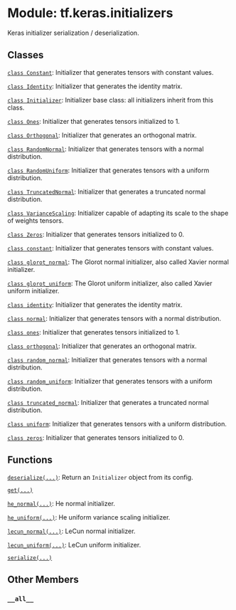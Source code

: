 <div itemscope itemtype="http://developers.google.com/ReferenceObject">
<meta itemprop="name" content="tf.keras.initializers" />
<meta itemprop="path" content="Stable" />
<meta itemprop="property" content="__all__"/>
</div>

# Module: tf.keras.initializers

Keras initializer serialization / deserialization.

## Classes

[`class Constant`](../../tf/initializers/constant.md): Initializer that generates tensors with constant values.

[`class Identity`](../../tf/initializers/identity.md): Initializer that generates the identity matrix.

[`class Initializer`](../../tf/keras/initializers/Initializer.md): Initializer base class: all initializers inherit from this class.

[`class Ones`](../../tf/initializers/ones.md): Initializer that generates tensors initialized to 1.

[`class Orthogonal`](../../tf/initializers/orthogonal.md): Initializer that generates an orthogonal matrix.

[`class RandomNormal`](../../tf/keras/initializers/RandomNormal.md): Initializer that generates tensors with a normal distribution.

[`class RandomUniform`](../../tf/keras/initializers/RandomUniform.md): Initializer that generates tensors with a uniform distribution.

[`class TruncatedNormal`](../../tf/keras/initializers/TruncatedNormal.md): Initializer that generates a truncated normal distribution.

[`class VarianceScaling`](../../tf/initializers/variance_scaling.md): Initializer capable of adapting its scale to the shape of weights tensors.

[`class Zeros`](../../tf/zeros_initializer.md): Initializer that generates tensors initialized to 0.

[`class constant`](../../tf/initializers/constant.md): Initializer that generates tensors with constant values.

[`class glorot_normal`](../../tf/glorot_normal_initializer.md): The Glorot normal initializer, also called Xavier normal initializer.

[`class glorot_uniform`](../../tf/glorot_uniform_initializer.md): The Glorot uniform initializer, also called Xavier uniform initializer.

[`class identity`](../../tf/initializers/identity.md): Initializer that generates the identity matrix.

[`class normal`](../../tf/keras/initializers/RandomNormal.md): Initializer that generates tensors with a normal distribution.

[`class ones`](../../tf/initializers/ones.md): Initializer that generates tensors initialized to 1.

[`class orthogonal`](../../tf/initializers/orthogonal.md): Initializer that generates an orthogonal matrix.

[`class random_normal`](../../tf/keras/initializers/RandomNormal.md): Initializer that generates tensors with a normal distribution.

[`class random_uniform`](../../tf/keras/initializers/RandomUniform.md): Initializer that generates tensors with a uniform distribution.

[`class truncated_normal`](../../tf/keras/initializers/TruncatedNormal.md): Initializer that generates a truncated normal distribution.

[`class uniform`](../../tf/keras/initializers/RandomUniform.md): Initializer that generates tensors with a uniform distribution.

[`class zeros`](../../tf/zeros_initializer.md): Initializer that generates tensors initialized to 0.

## Functions

[`deserialize(...)`](../../tf/keras/initializers/deserialize.md): Return an `Initializer` object from its config.

[`get(...)`](../../tf/keras/initializers/get.md)

[`he_normal(...)`](../../tf/initializers/he_normal.md): He normal initializer.

[`he_uniform(...)`](../../tf/initializers/he_uniform.md): He uniform variance scaling initializer.

[`lecun_normal(...)`](../../tf/initializers/lecun_normal.md): LeCun normal initializer.

[`lecun_uniform(...)`](../../tf/initializers/lecun_uniform.md): LeCun uniform initializer.

[`serialize(...)`](../../tf/keras/initializers/serialize.md)

## Other Members

<h3 id="__all__"><code>__all__</code></h3>

